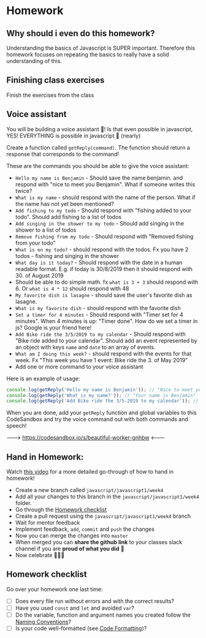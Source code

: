 # Homework

## Why should i even do this homework?
Understanding the basics of Javascript is SUPER important. Therefore this homework focuses on repeating the basics to really have a solid understanding of this. 

## Finishing class exercises
Finish the exercises from the class

## Voice assistant
You will be building a voice assistant 🤖! Is that even possible in javascript, YES! EVERYTHING is possible in javascript 💪 (nearly)

Create a function called `getReply(command)`. The function should return a response that corresponds to the command!

These are the commands you should be able to give the voice assistant:
- `Hello my name is Benjamin` - Should save the name benjamin. and respond with "nice to meet you Benjamin". What if someone writes this twice?
- `What is my name` - should respond with the name of the person. What if the name has not yet been mentioned?
- `Add fishing to my todo` - Should respond with "fishing added to your todo". Should add fishing to a list of todos
- `Add singing in the shower to my todo` - Should add singing in the shower to a list of todos
- `Remove fishing from my todo` - Should respond with "Removed fishing from your todo"
- `What is on my todo?` - should respond with the todos. Fx you have 2 todos - fishing and singing in the shower
- `What day is it today?` - Should respond with the date in a human readable format. E.g. if today is 30/8/2019 then it should respond with 30. of August 2019
- Should be able to do simple math. fx `what is 3 + 3` should respond with 6. Or `what is 4 * 12` should respond with 48
- `My favorite dish is lasagne` - should save the user's favorite dish as lasagne.
- `What is my favorite dish` - should respond with the favorite dish
- `Set a timer for 4 minutes` - Should respond with "Timer set for 4 minutes". When 4 minutes is up: "Timer done". How do we set a timer in js? Google is your friend here!
- `Add Bike ride the 3/5/2019 to my calendar` - Should respond with "Bike ride added to your calendar". Should add an event represented by an object with keys `name` and `date` to an array of events.
- `What am I doing this week?` - should respond with the events for that week. Fx "This week you have 1 event: Bike ride the 3. of May 2019"
- Add one or more command to your voice assistant

Here is an example of usage:

```js
console.log(getReply('Hello my name is Benjamin')); // "Nice to meet you benjamin"
console.log(getReply('What is my name?')); // "Your name is Benjamin"
console.log(getReply('Add Bike ride the 3/5-2019 to my calendar')); // "Bike ride added to your calendar"
```

When you are done, add your `getReply` function and global variables to this CodeSandbox and try the voice command out with both commands and speech! 

---> https://codesandbox.io/s/beautiful-worker-gnhbw <---


## Hand in Homework:

Watch [this video](https://www.youtube.com/watch?v=feyBVDhFQuk) for a more detailed go-through of how to hand in homework!

- Create a new branch called `javascript/javascript1/week4` 
- Add all your changes to this branch in the `javascript/javascript1/week4` folder. 
- Go through the [Homework checklist](#homework-checklist)
- Create a pull request using the `javascript/javascript1/week4` branch
- Wait for mentor feedback
- Implement feedback, `add`, `commit` and `push` the changes
- Now you can merge the changes into `master`
- When merged you can **share the github link** to your classes slack channel if you are **proud of what you did** 💪
- Now celebrate 🎉🎉🎉

## Homework checklist
Go over your homework one last time:

- [ ] Does every file run without errors and with the correct results?
- [ ] Have you used `const` and `let` and avoided `var`?
- [ ] Do the variable, function and argument names you created follow the [Naming Conventions](https://github.com/HackYourFuture/fundamentals/blob/master/fundamentals/naming_conventions.md)?
- [ ] Is your code well-formatted (see [Code Formatting](https://github.com/HackYourFuture/fundamentals/blob/master/fundamentals/naming_conventions.md))?
